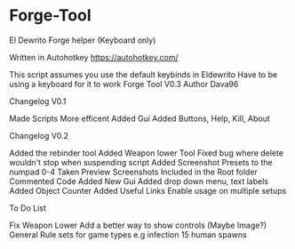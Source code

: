 # Forge-Tool
El Dewrito Forge helper (Keyboard only)


Written in Autohotkey https://autohotkey.com/

This script assumes you use the default keybinds in Eldewrito
Have to be using a keyboard for it to work
Forge Tool V0.3
Author Dava96


Changelog V0.1 


Made Scripts More efficent
Added Gui
Added Buttons, Help, Kill, About



Changelog V0.2


Added the rebinder tool
Added Weapon lower Tool
Fixed bug where delete wouldn't stop when suspending script
Added Screenshot Presets to the numpad 0-4
Taken Preview Screenshots Included in the Root folder
Commented Code
Added New Gui
Added drop down menu, text labels
Added Object Counter
Added Useful Links
Enable usage on multiple setups



To Do List


Fix Weapon Lower
Add a better way to show controls (Maybe Image?)
General Rule sets for game types  e.g infection 15 human spawns

